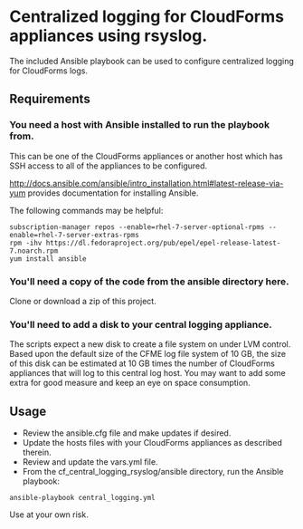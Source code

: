 # Centralized logging for CloudForms appliances using rsyslog.

The included Ansible playbook can be used to configure centralized logging for CloudForms logs.

## Requirements

### You need a host with Ansible installed to run the playbook from.

This can be one of the CloudForms appliances or another host which has SSH access to all of the appliances to be configured.

http://docs.ansible.com/ansible/intro_installation.html#latest-release-via-yum provides documentation for installing Ansible.

The following commands may be helpful:

```
subscription-manager repos --enable=rhel-7-server-optional-rpms --enable=rhel-7-server-extras-rpms
rpm -ihv https://dl.fedoraproject.org/pub/epel/epel-release-latest-7.noarch.rpm
yum install ansible
```

### You'll need a copy of the code from the ansible directory here.

Clone or download a zip of this project.

### You'll need to add a disk to your central logging appliance.

The scripts expect a new disk to create a file system on under LVM control.  Based upon the default size of the CFME log file system of 10 GB, the size of this disk can be estimated at 10 GB times the number of CloudForms appliances that will log to this central log host.  You may want to add some extra for good measure and keep an eye on space consumption.

## Usage

* Review the ansible.cfg file and make updates if desired.
* Update the hosts files with your CloudForms appliances as described therein.
* Review and update the vars.yml file.
* From the cf_central_logging_rsyslog/ansible directory, run the Ansible playbook:

`ansible-playbook central_logging.yml`

Use at your own risk.
